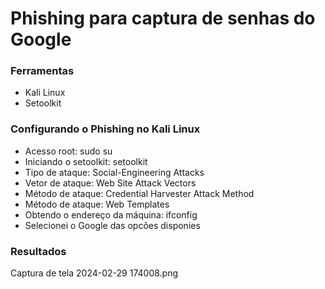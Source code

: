 # Phishing para captura de senhas do Google

### Ferramentas 
  - Kali Linux
  - Setoolkit
### Configurando o Phishing no Kali Linux
  - Acesso root: sudo su
  - Iniciando o setoolkit: setoolkit
  - Tipo de ataque: Social-Engineering Attacks
  - Vetor de ataque: Web Site Attack Vectors
  - Método de ataque: Credential Harvester Attack Method 
  - Método de ataque: Web Templates
  - Obtendo o endereço da máquina: ifconfig
  - Selecionei o Google das opcões disponies
### Resultados
Captura de tela 2024-02-29 174008.png
